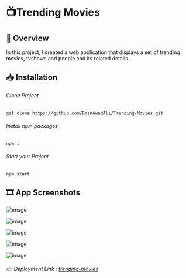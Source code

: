#  📺Trending Movies
## 📌 Overview
In this project, I created a web application that displays a set of trending movies, tvshows and people and its related details.

## 📥 Installation

###### Clone Project
```
git clone https://github.com/EmanAwadAli/Trending-Movies.git
```
###### Install npm packages
```
npm i
```
###### Start your Project
```
npm start
```
## 🎞️ App Screenshots

![image](https://github.com/EmanAwadAli/Trending-Movies/assets/54704537/fa5b1bbc-50ec-45cc-b5f9-ddfce6213d3d)

![image](https://github.com/EmanAwadAli/Trending-Movies/assets/54704537/53e4d2fb-5fcb-4614-8052-777b71226ea2)

![image](https://github.com/EmanAwadAli/Trending-Movies/assets/54704537/e52a17f0-d9a6-4af0-9959-44cf0391b608)

![image](https://github.com/EmanAwadAli/Trending-Movies/assets/54704537/a4a33a6e-9e2c-4067-95ba-e534f3aeaf66)

![image](https://github.com/EmanAwadAli/Trending-Movies/assets/54704537/4797b59f-e749-4306-bf69-b349f4f3a782)

###### 👉 Deployment Link : [trending-movies](https://trending-movies-ashen.vercel.app/)
